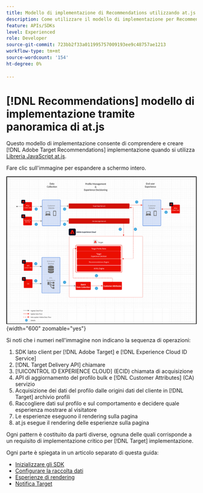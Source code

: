 ```yaml
---
title: Modello di implementazione di Recommendations utilizzando at.js
description: Come utilizzare il modello di implementazione per Recommendations con at.js
feature: APIs/SDKs
level: Experienced
role: Developer
source-git-commit: 723bb2f33a011995757009193ee9c48757ae1213
workflow-type: tm+mt
source-wordcount: '154'
ht-degree: 0%

---
```


# [!DNL Recommendations] modello di implementazione tramite panoramica di at.js

Questo modello di implementazione consente di comprendere e creare [!DNL Adobe Target Recommendations] implementazione quando si utilizza [Libreria JavaScript at.js](/help/dev/implement/client-side/atjs/how-atjs-works/overview.md).

Fare clic sull&#39;immagine per espandere a schermo intero.

![Diagramma dell’architettura di Adobe Target](/help/dev/patterns/assets/architecture-chart.png){width="600" zoomable="yes"}

Si noti che i numeri nell&#39;immagine non indicano la sequenza di operazioni:

1. SDK lato client per [!DNL Adobe Target] e [!DNL Experience Cloud ID Service]
1. [!DNL Target Delivery API] chiamare
1. [!UICONTROL ID EXPERIENCE CLOUD] (ECID) chiamata di acquisizione
1. API di aggiornamento del profilo bulk e [!DNL Customer Attributes] (CA) servizio
1. Acquisizione dei dati del profilo dalle origini dati del cliente in [!DNL Target] archivio profili
1. Raccogliere dati sul profilo e sul comportamento e decidere quale esperienza mostrare al visitatore
1. Le esperienze eseguono il rendering sulla pagina
1. at.js esegue il rendering delle esperienze sulla pagina

Ogni pattern è costituito da parti diverse, ognuna delle quali corrisponde a un requisito di implementazione critico per [!DNL Target] implementazione.

Ogni parte è spiegata in un articolo separato di questa guida:

* [Inizializzare gli SDK](/help/dev/patterns/recs-atjs/initialize-sdk.md)
* [Configurare la raccolta dati](/help/dev/patterns/recs-atjs/data-collection.md)
* [Esperienze di rendering](/help/dev/patterns/recs-atjs/render-experiences.md)
* [Notifica Target](/help/dev/patterns/recs-atjs/notify-target.md)

